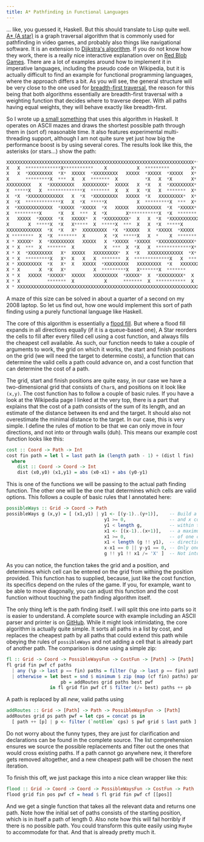 ```yaml
---
title: A* Pathfinding in Functional Languages
---
```


... like, you guessed it, Haskell. But this should translate to Lisp quite
well. [A* (A star)][wiki] is a graph traversal algorithm that is commonly used
for pathfinding in video games, and probably also things like navigational
software. It is an extension to [Dijkstra's algorithm][da]. If you do not know
how they work, there is a really nice interactive explanation over on [Red Blob
Games][rbg]. There are a lot of examples around how to implement it in
imperative languages, including the pseudo code on Wikipedia, but it is
actually difficult to find an example for functional programming languages,
where the approach differs a bit. As you will see, the general structure will
be very close to the one used for [breadth-first traversal][bft], the reason
for this being that both algorithms essentially are breadth-first traversal
with a weighting function that decides where to traverse deeper. With all paths
having equal weights, they will behave exactly like breadth-first.

So I wrote up [a small something][gh] that uses this algorithm in Haskell. It
operates on ASCII mazes and draws the shortest possible path through them in
(sort of) reasonable time. It also features experimental multi-threading
support, although I am not quite sure yet just how big the performance boost is
by using several cores. The results look like this, the asterisks (or stars...)
show the path:

```python
XXXXXXXXXXXXXXXXXXXXXXXXXXXXXXXXXXXXXXXXXXXXXXXXXXXXXXXXXXXXXXXXXXXXX** X
X   X  *************X***********    X           X  *********        X*  X
X   X  *XXXXXXXXX  *X*  XXXXX  *XXXXXXXXX   XXXXX  *XXXXX  *XXXXX   X*  X
X      *********X  ***  X   X  *******  X          *X   X  *X       X*  X
XXXXXXXXX   X  *XXXXXXXXX   XXXXXXXXX*  XXXXX   X  *X   X  *XXXXXXXXX*  X
X  *****X   X  *************X  *******  X   X   X  *X   X  *******  X*  X
X  *X  *XXXXXXXXXXXXX   X  *X  *XXXXXXXXX   XXXXX  *X   XXXXXXXXX*  X*  X
X  *X  *************X   X  *X  *****X           X  *********X  ***  X*  X
X  *XXXXXXXXXXXXX  *XXXXX  *XXXXX  *X   XXXXX   XXXXXXXXX  *X  *XXXXX*  X
X  *********X      *X   X  ***  X  *X       X***********X  *X  *******  X
X   XXXXX  *XXXXX  *X   XXXXX*  X  *XXXXXXXXX*  X   X  *X  *XXXXXXXXXXXXX
X       X  *****X  *X   X*****  X  *****X  ***  X   X  *X  *****X       X
XXXXXXXXXXXXX  *X  *X   X*  XXXXXXXXX  *X  *XXXXX   X  *XXXXX  *XXXXX   X
X ********  X  *X  *******  X       X  *X  *****X   X  *    X  *******  X
X * XXXXX*  X  *XXXXXXXXX   XXXXX   X  *XXXXX  *XXXXX  *XXXXXXXXXXXXX*  X
X * X  ***  X  *******  X           X  ***  X  *X   X  *************X*  X
X * X  *XXXXXXXXX   X*  XXXXX   XXXXXXXXX*  X  *X   XXXXXXXXXXXXX  *X*  X
X * X  *********X   X*  X   X   X  *******  X  *************X   X  ***  X
X * XXXXXXXXX  *X   X*  X   XXXXX  *XXXXXXXXX   XXXXXXXXX  *X   XXXXXXXXX
X * X       X  *X   X*          X  *********X   X*******X  *******      X
X * X   XXXXX  *XXXXX*  XXXXX   XXXXXXXXX  *XXXXX*  X  *XXXXXXXXX*  X   X
X * X          *******  X           X      *******  X  ***********  X   X
X * XXXXXXXXXXXXXXXXXXXXXXXXXXXXXXXXXXXXXXXXXXXXXXXXXXXXXXXXXXXXXXXXXXXXX
```

A maze of this size can be solved in about a quarter of a second on my 2008
laptop. So let us find out, how one would implement this sort of path finding
using a purely functional language like Haskell.

The core of this algorithm is essentially a [flood fill][ff]. But where a flood
fill expands in all directions equally (if it is a queue-based one), A Star
reorders the cells to fill after every filled cell using a cost function, and
always fills the cheapest cell available. As such, our function needs to take a
couple of arguments to work, the grid on which it works, the start and finish
positions on the grid (we will need the target to determine costs), a function
that can determine the valid cells a path could advance on, and a cost function
that can determine the cost of a path.

The grid, start and finish positions are quite easy, in our case we have a
two-dimensional grid that consists of `Char`s, and positions on it look like
`(x,y)`. The cost function has to follow a couple of basic rules. If you have a
look at the Wikipedia page I linked at the very top, there is a part that
explains that the cost of a path consists of the sum of its length, and an
estimate of the distance between its end and the target. It should also not
overestimate the minimal distance to the target. In our case, this is very
simple. I define the rules of motion to be that we can only move in four
directions, and not into or through walls (duh). This means our example cost
function looks like this:

```haskell
cost :: Coord -> Path -> Int
cost fin path = let l = last path in (length path - 1) + (dist l fin)
  where
    dist :: Coord -> Coord -> Int
    dist (x0,y0) (x1,y1) = abs (x0-x1) + abs (y0-y1)
```

This is one of the functions we will be passing to the actual path finding
function. The other one will be the one that determines which cells are valid
options. This follows a couple of basic rules that I annotated here:

```haskell
possibleWays :: Grid -> Coord -> Path
possibleWays g (x,y) = [ (x1,y1) | y1 <- [(y-1)..(y+1)],    -- Build a set of y
                                    y1 >= 0,                -- and x coordinates
                                    y1 < length g,          -- within the grid and
                                    x1 <- [(x-1)..(x+1)],   -- a maximum distance
                                    x1 >= 0,                -- of one cell in any
                                    x1 < length (g !! y1),  -- direction.
                                    x-x1 == 0 || y-y1 == 0, -- Only one step in one direction.
                                    g !! y1 !! x1 /= 'X' ]  -- Not into a wall.
```

As you can notice, the function takes the grid and a position, and determines
which cell can be entered on the grid from withing the position provided. This
function has to supplied, because, just like the cost function, its specifics
depend on the rules of the game. If you, for example, want to be able to move
diagonally, you can adjust this function and the cost function without touching
the path finding algorithm itself.

The only thing left is the path finding itself. I will split this one into
parts so it is easier to understand. A complete source with example including
an ASCII parser and printer is on [GitHub][gh]. While it might look
intimidating, the core algorithm is actually quite simple. It sorts all paths
in a list by cost, and replaces the cheapest path by all paths that could
extend this path while obeying the rules of `possibleWays` and not adding a
cell that is already part of another path. The comparison is done using a
simple zip:

```haskell
fl :: Grid -> Coord -> PossibleWaysFun -> CostFun -> [Path] -> [Path]
fl grid fin pwf cf paths
  | any (\p -> last p == fin) paths = filter (\p -> last p == fin) paths
  | otherwise = let best = snd $ minimum $ zip (map (cf fin) paths) paths
                    pb = addRoutes grid paths best pwf
                in fl grid fin pwf cf $ filter (/= best) paths ++ pb
```

A path is replaced by all *new*, valid paths using

```haskell
addRoutes :: Grid -> [Path] -> Path -> PossibleWaysFun -> [Path]
addRoutes grid ps path pwf = let cps = concat ps in
  [ path ++ [p] | p <- filter (`notElem` cps) $ pwf grid $ last path ]
```

Do not worry about the funny types, they are just for clarification and
declarations can be found in the complete source. The list comprehension
ensures we source the possible replacements and filter out the ones that would
cross existing paths. If a path cannot go anywhere new, it therefore gets
removed altogether, and a new cheapest path will be chosen the next iteration.

To finish this off, we just package this into a nice clean wrapper like this:

```haskell
flood :: Grid -> Coord -> Coord -> PossibleWaysFun -> CostFun -> Path
flood grid fin pos pwf cf = head $ fl grid fin pwf cf [[pos]]
```

And we get a single function that takes all the relevant data and returns one
path. Note how the initial set of paths consists of the starting position,
which is in itself a path of length 0. Also note how this will fail horribly if
there is no possible path. You could transform this quite easily using `Maybe`
to accommodate for that. And that is already pretty much it.

[wiki]: https://en.wikipedia.org/wiki/A*_search_algorithm
[da]: https://en.wikipedia.org/wiki/Dtra%27s_algorithm
[rbg]: http://www.redblobgames.com/pathfinding/a-star/introduction.html
[bft]: https://github.com/sulami/spielwiese/blob/master/hUtil/BTree.hs#L69
[gh]: https://github.com/sulami/spielwiese/tree/master/astar
[ff]: https://en.wikipedia.org/wiki/Flood_fill

